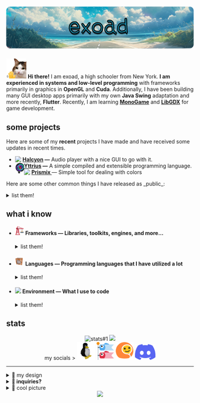 <h1 align="center">
  <img src="title_pic.png" alt="exoad" width=690/>
</h1>
<p><img src="wave.png" width=54 /> <strong>Hi there!</strong> I am exoad, a high schooler from New York. <strong>I am experienced in systems and
    low-level programming</strong> with frameworks primarily in graphics in <strong>OpenGL</strong> and
  <strong>Cuda</strong>. Additionally, I have been building many GUI desktop apps primarily with my own <strong>Java
    Swing</strong> adaptation and more recently, <strong>Flutter</strong>. Recently, I am learning <a
    href="https://www.monogame.net/"><strong>MonoGame</strong></a> and <a
    href="https://libgdx.com/"><strong>LibGDX</strong></a> for game development.</p>
<h2>some projects</h2>
<p>Here are some of my <strong>recent</strong> projects I have made and have received some updates in recent times.</p>
<ul>
  <li>
    <a href="https://github.com/Halcyoninae"> <img align="left"
        src="https://github.com/Halcyoninae/Halcyon.c/blob/master/assets/app/Halcyon_Logo.png" width=20>
      <strong>Halcyon</a> —</strong> Audio player with a nice GUI to go with it.
  </li>
  <li>
    <a href="https://github.com/exoad/yttriuslang.c"> <img align="left" src="unknown.png" width=24> <strong>Yttrius</a>
    —</strong> A simple compiled and extensible programming language.
  </li>
  <li>
    <a href="https://github.com/exoad/prismix"> <img align="left" src="https://github.com/exoad/prismix/blob/master/assets/_icon.png" width=20>
    <strong>Prismix </a></strong>— Simple tool for dealing with colors
  </li>
</ul>
<p>
  Here are some other common things I have released as _public_:
  <details>
    <summary>
      list them!
    </summary>
    <ul>
      <li>
        <a href="https://github.com/exoad/com.jackmeng"> <img align="left" src="unknown.png" width=20>
        <strong>com.jackmeng </a></strong>— A library of a bunch of random things to help with developing in Java
      </li>
      <li>
        <a href="https://github.com/exoad/animas-firefox"> <img align="left" src="unknown.png" width=20>
        <strong>Firefox Animas </a></strong>— Anime themes for Firefox
      </li>
      <li>
        <a href="https://github.com/exoad/toasterify"> <img align="left" src="https://github.com/exoad/toasterify/blob/main/assets/icon1024.png?raw=true" width=20>
        <strong>Toasterify </a></strong>— An Android app to warm up your phone to warm up your hands in cold times
      </li>
      <li>
        <a href="https://github.com/exoad/ansicolor"> <img align="left" src="unknown.png" width=20>
        <strong>ansicolor </a></strong>— A Java library to make dealing with ANSI coloring and prettifying CLI text easier
      </li>
      <li>
        <a href="https://github.com/exoad/usaco_mashups"> <img align="left" src="unknown.png" width=20>
        <strong>USACO Mashups </a></strong>— Discord Bot written in NodeJS and Java to help with creating problemsets for the USACO competition
      </li>
      <li>
        <a href="https://github.com/exoad/meta_javac"> <img align="left" src="unknown.png" width=20>
        <strong>Meta4J </a></strong>— An attempt to add meta programming into Java with the help of the inbuilt annotation API
      </li>
    </ul>
    and more!
  </details>
</p>
<h2>what i know</h2>
<ul>
  <li>
    <h4> <img src="construction.png" width=24 /> <strong>Frameworks —</strong> Libraries, toolkits, engines, and more...
    </h4>
    <details>
      <summary>
        list them!
      </summary>
      <ul>
        <li><a href="https://www.glfw.org/"> <img align="left" src="OpenGL_100px_June16.png" width=24>GLFW</a></li>
        <li><a href="https://flutter.dev"> <img align="left"
              src="https://storage.googleapis.com/cms-storage-bucket/0dbfcc7a59cd1cf16282.png" width=16>Flutter</a></li>
        <li><a href="https://docs.oracle.com/en/java/javase/17/docs/api/java.desktop/javax/swing/package-summary.html">
            <img align="left" src="https://brandslogos.com/wp-content/uploads/images/java-logo-2.png" width=16>Swing</a>
        </li>
        <li><a href="https://github.com/Kode/Kha"> <img align="left"
              src="https://haxe.org/img/branding/haxe-logo-glyph.png" width=20>Kha</a></li>
        <li><a href="https://www.monogame.net/"> <img align="left"
              src="https://github.com/MonoGame/MonoGame.Logo/raw/master/FullColorOnLight/LogoOnly_128px.png?raw=true"
              width=20>MonoGame</a></li>
        <li><a href="https://nodejs.org/en"> <img align="left" src="nodejs.png" width=20>NodeJS <em>[including NPM
              packages]</em></a></li>
        <li><a href="https://llvm.org/"> <img align="left" src="https://llvm.org/img/DragonMedium.png" width=20>LLVM</a>
        </li>
        <li><a href="https://github.com/Kode/Kha"> <img align="left" src="https://github.com/Kode.png?size=512"
              width=20>Kha</a></li>
        <li><a href="https://tauri.app/"> <img align="left" src="tauri.png" width=20>Tauri</a></li>
        <li><a href="https://skia.org/"> <img align="left"
              src="https://upload.wikimedia.org/wikipedia/en/thumb/3/33/Skia_Project_Logo.svg/263px-Skia_Project_Logo.svg.png"
              width=20>Skia</a></li>
      </ul>
    </details>
  </li>
  <li>
    <h4><img src="command_block.gif" width=24 /> <strong>Languages —</strong> Programming languages that I have utilized
      a lot</h4>
    <details>
      <summary>
        list them!
      </summary>
      <ul>
        <li>
          <strong>Object Oriented</strong>
          <ul>
            <li>Java/Kotlin (~4) </li>
            <li>Dart (>2)</li>
            <li>C++ (>4)</li>
            <li>Haxe (~2)</li>
            <li>C# (~0.1)</li>
          </ul>
        </li>
        <li>
          <strong>Script-based</strong>
          <ul>
            <li>JavaScript (>2)</li>
            <li>Lua (>4)</li>
          </ul>
        </li>
        <li>
          <strong>General</strong>
          <ul>
            <li>C (>5)</li>
            <li>Rust (~0.1)</li>
          </ul>
        </li>
      </ul>
    </details>
  </li>
  <li>
    <h4><img src="https://emojigraph.org/media/google/night-with-stars_1f303.png" width=24 /> <strong>Environment
        —</strong> What I use to code</h4>
    <details>
      <summary>list them!</summary>
      <ul>
        <li><strong>Editors</strong>: <a href="https://code.visualstudio.com/"><img
              src="https://img.shields.io/badge/Visual%20Studio%20Code-0078d7.svg?style=flat-square&logo=visual-studio-code&logoColor=white"
              alt="VSCode" /></a> <a href="https://www.jetbrains.com/idea/"><img
              src="https://img.shields.io/badge/IntelliJIDEA-000000.svg?style=flat-square&logo=intellij-idea&logoColor=white"
              alt="IntelliJ IDEA" /></a></li>
        <li><strong>Browser</strong>: <a href="https://www.mozilla.org/en-US/firefox/new/"><img
              src="https://img.shields.io/badge/Firefox-FF7139?style=flat-square&logo=Firefox-Browser&logoColor=white"
              alt="Firefox" /></a></li>
        <li><strong>OS</strong>: <a href="https://manjaro.org/"><img
              src="https://img.shields.io/badge/Manjaro-35BF5C?style=flat-square&logo=Manjaro&logoColor=white"
              alt="Manjaro" /></a></li>
      </ul>
    </details>
  </li>
</ul>
<h2>stats</h2>
<div align="center">
  <img  alt="stats#1" src="http://github-profile-summary-cards.vercel.app/api/cards/profile-details?username=exoad&theme=tokyonight" />
  <img
    src="https://github-readme-stats.vercel.app/api/top-langs/?username=exoad&layout=compact&langs_count=8&hide_border=true&hide_title=true&theme=tokyonight" />
  <div>
    my socials >
    <a href="https://github.com/exoad"><img src="1689908066576652.gif" height=48 /></a>
    <a href="https://open.spotify.com/playlist/25rvIynJB1LPLHkhJpMyGq?si=c19fec2d74374cac"><img src="carp_flag.png"
        height=48 /></a>
    <a href="https://www.youtube.com/@exoad"><img src="i-gif.gif" height=48 /></a>
    <a href="https://discord.gg/PbJQRT9zQ8"><img src="discord-mark-blue.png" height=42 /></a>
  </div>
</div>
<hr>
<be>
  <details>
    <summary>🎨 my design</summary>
    Here are the main colors that I use in most of current-day GUI apps:<br>
    <img src="colormap.png" />
  </details>
  <details>
    <summary>
      <strong>🎀 inquiries?</strong>
    </summary>
    if you have inquiries regarding my software, give me a forward through my discord server: <a
      href="https://discord.gg/PbJQRT9zQ8">https://discord.gg/PbJQRT9zQ8</a>
  </details>
  <details>
    <summary>
      🏮 cool picture
    </summary>
    <div align="center">
      <img src="海沿いの道.png" />
    </div>
  </details>
  <div align="center">
    <img src="https://profile-counter.glitch.me/exoad/count.svg" />
  </div>
